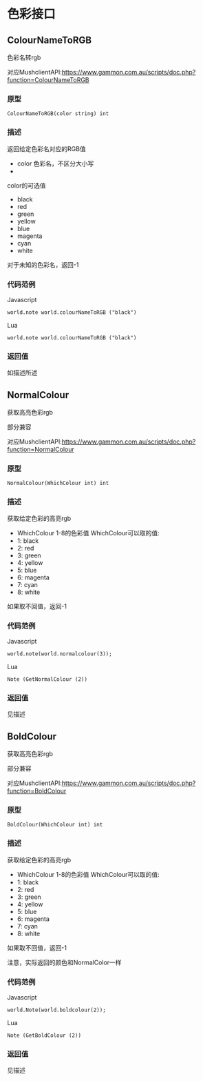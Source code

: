 # 色彩接口

## ColourNameToRGB

色彩名转rgb

对应MushclientAPI:https://www.gammon.com.au/scripts/doc.php?function=ColourNameToRGB

### 原型
```
ColourNameToRGB(color string) int
```

### 描述

返回给定色彩名对应的RGB值

* color 色彩名，不区分大小写
* 
color的可选值

* black
* red
* green
* yellow
* blue
* magenta
* cyan
* white

对于未知的色彩名，返回-1

### 代码范例
Javascript
```
world.note world.colourNameToRGB ("black")
```

Lua
```
world.note world.colourNameToRGB ("black")
```

### 返回值

如描述所述
## NormalColour

获取高亮色彩rgb

部分兼容

对应MushclientAPI:https://www.gammon.com.au/scripts/doc.php?function=NormalColour

### 原型

```
NormalColour(WhichColour int) int
```

### 描述
 获取给定色彩的高亮rgb

 * WhichColour 1-8的色彩值
WhichColour可以取的值:
* 1: black
* 2: red 
* 3: green
* 4: yellow
* 5: blue
* 6: magenta
* 7: cyan
* 8: white

如果取不回值，返回-1

### 代码范例

Javascript
```
world.note(world.normalcolour(3)); 
```

Lua
```
Note (GetNormalColour (2))  
```
### 返回值

见描述
## BoldColour

获取高亮色彩rgb

部分兼容

对应MushclientAPI:https://www.gammon.com.au/scripts/doc.php?function=BoldColour

### 原型

```
BoldColour(WhichColour int) int
```

### 描述
 获取给定色彩的高亮rgb

 * WhichColour 1-8的色彩值
WhichColour可以取的值:
* 1: black
* 2: red 
* 3: green
* 4: yellow
* 5: blue
* 6: magenta
* 7: cyan
* 8: white

如果取不回值，返回-1

注意，实际返回的颜色和NormalColor一样

### 代码范例

Javascript
```
world.Note(world.boldcolour(2));  
```

Lua
```
Note (GetBoldColour (2))  
```
### 返回值

见描述

